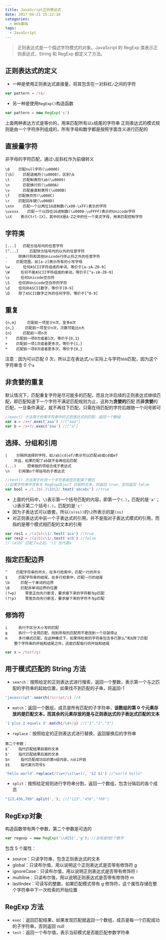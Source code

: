 ```yaml
---
title: JavaScript正则表达式
date: 2017-04-21 15:22:18
categories:
  - Web基础
tags:
  - JavaScript
---
```


> 正则表达式是一个描述字符模式的对象。JavaScript 的 RegExp 类表示正则表达式，String 和 RegExp 都定义了方法。

## 正则表达式的定义

- 一种是使用正则表达式直接量，将其包含在一对斜杠`/`之间的字符

```javascript
var pattern = /s$/
```

- 另一种是使用`RegExp()`构造函数

```javascript
var pattern = new RegExp('s')
```

上面两种表达方式是等价的，用来匹配所有以`s`结尾的字符串
正则表达式的模式规则是由一个字符序列组成的，所有字母和数字都是按照字面含义进行匹配的

## 直接量字符

非字母的字符匹配，通过`\`反斜杠作为前缀转义

```
\0    匹配null字符(\u0000)
[\b]    匹配退格符(\u0008)，区别\b
\t      匹配制表符tab(\u0009)
\n      匹配换行符(\u000A)
\v      匹配垂直制表符(\u000B)
\f    匹配换页符(\u000C)
\r    匹配回车键(\u000D)
\xnn    匹配一个以两位16进制数(\x00-\xFF)表示的字符
\uxxxx    匹配一个以四位16进制数(\u0000-\uFFFF)表示的Unicode字符
\cX    表示Ctrl-[X]，其中的X是A-Z之中的任一个英文字母，用来匹配控制字符
```

## 字符类

```
[...]   匹配方括号内的任意字符
[^...]     匹配除方括号内的以外的任意字符
.     除换行符和其他Unicode行终止符之外的任意字符
-    匹配范围，如[a-z]表示所有的小写字母
\w      任何ASCII字符组成的单词，等价于[a-zA-Z0-9]
\W     任何不是ASCII字符组成的单词，等价于[^a-zA-Z0-9]
\s     任何Unicode空白符
\S    任何非Unicode空白符的字符
\d    任何非ASCII数字，等价于[0-9]
\D    除了ASCII数字之外的任何字符，等价于[^0-9]
```

## 重复

```
{n,m}     匹配前一项至少n次，至多m次
{n,}     匹配前一项至少n次，次数可能比n大
{n}     匹配前一项n次
?    匹配前一项0次或者1次，等价于{0,1}
+    匹配前一项1次或者更多次，等价于{1,}
*    匹配前一项0次或者更多次，等价于{0,}
```

注意：因为可以匹配 0 次，所以正在表达式`/a/`实际上与字符`bbb`匹配，因为这个字符串含 0 个`a`

## 非贪婪的重复

默认情况下，匹配重复字符是尽可能多的匹配，而且允许后续的正则表达式继续匹配，即匹配知道下一个字符不满足匹配规则为止，这称为**贪婪的**匹配
而**非贪婪**的匹配，一旦条件满足，就不再往下匹配，只需在待匹配的字符后跟随一个问号即可

```javascript
//exec() 方法用于检索字符串中的正则表达式的匹配，返回一个数组
var a = /a+/.exec('aaa') //["aaa"]
var b = /a+?/.exec('aaa') //["a"]
```

## 选择、分组和引用

```
|    分隔供选择的字符，如/ab|cd|ef/表示可以匹配ab或cd或ef
    并且，如果匹配了ab就不会再往后匹配
(...)     把单独的项组合成子表达式
\n    引用第n个带括号的子表达式
```

```javascript
//test() 方法用于检测一个字符串是否匹配某个模式
//如果字符串中含有与 RegExpObject 匹配的文本，则返回 true，否则返回 false
var bool = /(.)b(.)\1b\2/.test('abcabc') //true
```

- 上面的代码中，`\1`表示第一个括号匹配的内容，即第一个`(.)`，匹配的是`'a'`；`\2`表示第二个括号`(.)`，匹配的是`'c'`
- 因为子表达式可以嵌套，所以`(s(ss))`的`\2`所表示的是`(ss)`
- 对正则表达式中前一个子表达式的引用，并不是指对子表达式模式的引用，而指的是哪个模式相匹配的文本的引用

```javascript
var res1 = /(a|b)c\1/.test('aca') //true
var res2 = /(a|b)c\1/.test('acb') //false
//'(a|b)'匹配了a之后，'\1'也代表a
```

## 指定匹配边界

```
^    匹配字符串的开头，在多行检索中，匹配一行的开头
$     匹配字符串的结尾，在多行检索中，匹配一行的结尾
\b     匹配一个单词的边界
\B     匹配非单词边界的位置
(?=p)    零宽正向先行断言，要求接下来的字符都与p匹配
(?!p)    零宽负向先行断言，要求接下来的字符不与p匹配
```

## 修饰符

```
i     执行不区分大小写的匹配
g     执行一个全局匹配，找到所有的匹配而不是找到一个后就停止
m     多行模式匹配，在这种模式下，如果待检索的字符串包含多行那么^和$除了匹配
    整个字符串的开始和结尾之外，还能匹配每行的开始和结尾
```

```javascript
var x = /test/gi
```

## 用于模式匹配的 String 方法

- `search`：按照给定的正则表达式进行搜索，返回一个整数，表示第一个与之匹配的字符串的起始位置，如果找不到匹配的子串，将返回-1

```javascript
'javascript'.search(/script/i) //4
```

- `match`：返回一个数组，成员是所有匹配的子字符串，**该数组的第 0 个元素存放的是匹配文本，而其余的元素存放的是与正则表达式的子表达式匹配的文本**

```javascript
'1 plus 2 equals 3'.match(/\d+/g) //["1","2","3"]
```

- `replace`：按照给定的正则表达式进行替换，返回替换后的字符串

```
第二个参数：
$`    指代匹配结果前面的文本
$'    指代匹配结果后面的文本
$n     指代匹配成功后的第n组内容，n从1开始
$$     指代美元符号$
```

```javascript
'hello world'.replace(/(\w+)\s(\w+)/, '$2 $1') //"world hello"
```

- `split`：按照给定规则进行字符串分割，返回一个数组，包含分隔后的各个成员

```js
"123,456,789".split(','); //["123","456","789"]
```

## RegExp对象

构造函数带有两个参数，第二个参数是可选的

```js
var regexp = new RegExp('\\d{5}','g'); //全局查找5个数字
```

包含 5 个属性：

- source：只读字符串，包含正则表达式的文本
- global：只读布尔值，用以说明这个正则表达式是否带有修饰符 g
- ignoreCase：只读布尔值，用以说明正则表达式是否带有修饰符 i
- multiline：只读布尔值，用以说明正则表达式是否带有修饰符 m
- lastIndex：可读写的整数，如果匹配模式带有 g 修饰符，这个属性存储在整个字符串中下一次检索的开始位置

## RegExp 方法

- `exec`：返回匹配结果，如果发现匹配就返回一个数组，成员是每一个匹配成功的子字符串，否则返回 null
- `test`：返回一个布尔值，表示当前模式是否能匹配参数字符串

